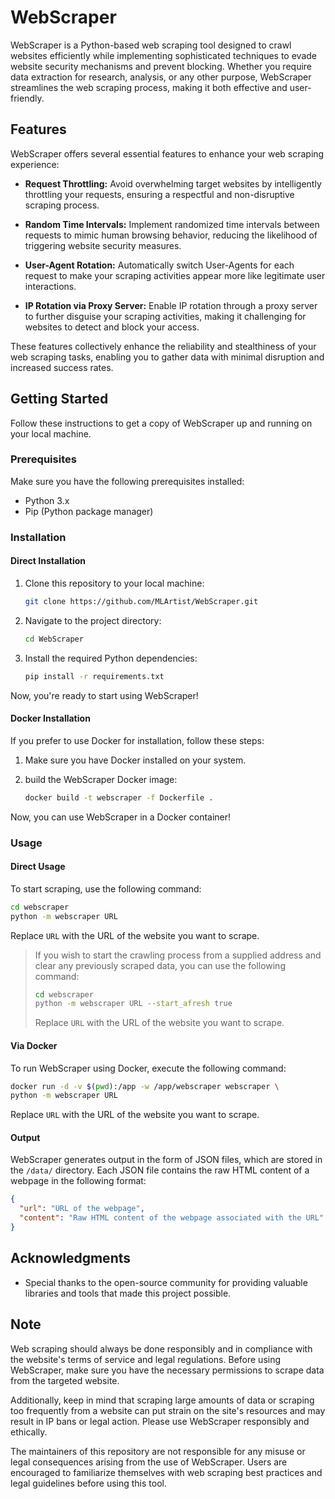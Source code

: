 # WebScraper

WebScraper is a Python-based web scraping tool designed to crawl websites efficiently while implementing sophisticated techniques to evade website security mechanisms and prevent blocking. Whether you require data extraction for research, analysis, or any other purpose, WebScraper streamlines the web scraping process, making it both effective and user-friendly.


## Features

WebScraper offers several essential features to enhance your web scraping experience:

- **Request Throttling:** Avoid overwhelming target websites by intelligently throttling your requests, ensuring a respectful and non-disruptive scraping process.

- **Random Time Intervals:** Implement randomized time intervals between requests to mimic human browsing behavior, reducing the likelihood of triggering website security measures.

- **User-Agent Rotation:** Automatically switch User-Agents for each request to make your scraping activities appear more like legitimate user interactions.

- **IP Rotation via Proxy Server:** Enable IP rotation through a proxy server to further disguise your scraping activities, making it challenging for websites to detect and block your access.

These features collectively enhance the reliability and stealthiness of your web scraping tasks, enabling you to gather data with minimal disruption and increased success rates.


## Getting Started

Follow these instructions to get a copy of WebScraper up and running on your local machine.

### Prerequisites

Make sure you have the following prerequisites installed:

- Python 3.x
- Pip (Python package manager)

### Installation

#### Direct Installation

1. Clone this repository to your local machine:

   ```bash
   git clone https://github.com/MLArtist/WebScraper.git
   ```

2. Navigate to the project directory:

   ```bash
   cd WebScraper
   ```

3. Install the required Python dependencies:

   ```bash
   pip install -r requirements.txt
   ```

Now, you're ready to start using WebScraper!

#### Docker Installation

If you prefer to use Docker for installation, follow these steps:

1. Make sure you have Docker installed on your system.

2. build the WebScraper Docker image:

   ```bash
   docker build -t webscraper -f Dockerfile .
   ```

Now, you can use WebScraper in a Docker container!


### Usage

#### Direct Usage

To start scraping, use the following command:

   ```bash
   cd webscraper
   python -m webscraper URL
  ```

Replace `URL` with the URL of the website you want to scrape.

> If you wish to start the crawling process from a supplied address and clear any previously scraped data, you can use the following command:
> 
>   ```bash
>   cd webscraper
>   python -m webscraper URL --start_afresh true
>   ```
> Replace `URL` with the URL of the website you want to scrape.


#### Via Docker

To run WebScraper using Docker, execute the following command:

   ```bash
   docker run -d -v $(pwd):/app -w /app/webscraper webscraper \
   python -m webscraper URL
   ```

Replace `URL` with the URL of the website you want to scrape.

#### Output

WebScraper generates output in the form of JSON files, which are stored in the `/data/` directory. Each JSON file contains the raw HTML content of a webpage in the following format:

   ```json
   {
     "url": "URL of the webpage",
     "content": "Raw HTML content of the webpage associated with the URL"
   }
   ```


## Acknowledgments

- Special thanks to the open-source community for providing valuable libraries and tools that made this project possible.


## Note

Web scraping should always be done responsibly and in compliance with the website's terms of service and legal regulations. Before using WebScraper, make sure you have the necessary permissions to scrape data from the targeted website.

Additionally, keep in mind that scraping large amounts of data or scraping too frequently from a website can put strain on the site's resources and may result in IP bans or legal action. Please use WebScraper responsibly and ethically.

The maintainers of this repository are not responsible for any misuse or legal consequences arising from the use of WebScraper. Users are encouraged to familiarize themselves with web scraping best practices and legal guidelines before using this tool.
